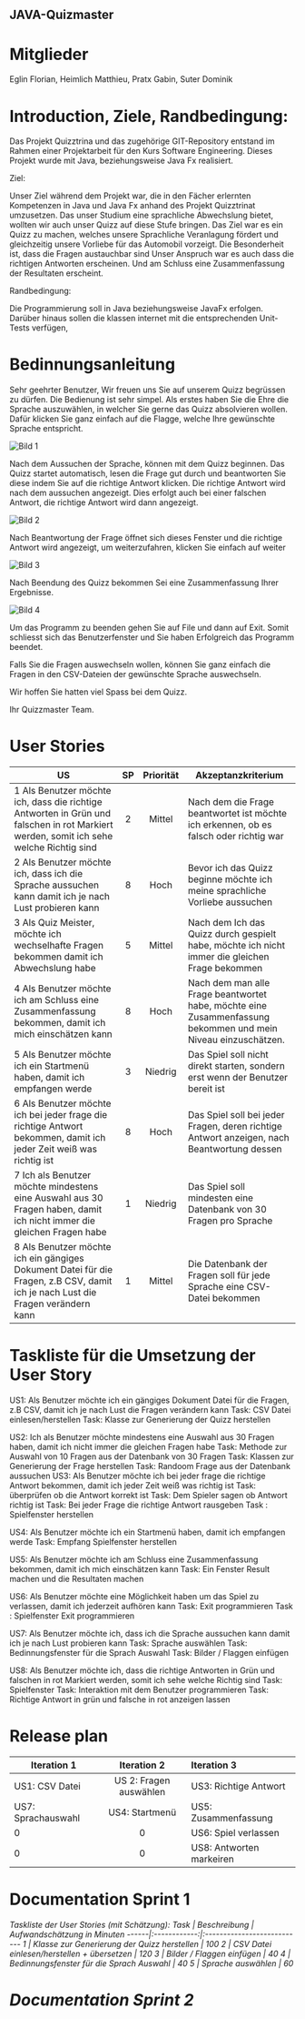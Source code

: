 ## JAVA-Quizmaster



# Mitglieder

Eglin Florian, Heimlich Matthieu, Pratx Gabin, Suter Dominik


# Introduction, Ziele, Randbedingung:

Das Projekt  Quizztrina und das zugehörige GIT-Repository entstand im Rahmen einer Projektarbeit für den Kurs Software Engineering.
Dieses Projekt wurde mit Java, beziehungsweise Java Fx realisiert.

Ziel:

Unser Ziel während dem Projekt war, die in den Fächer erlernten Kompetenzen in Java und Java Fx anhand des Projekt Quizztrinat umzusetzen. Das unser Studium eine sprachliche Abwechslung bietet, wollten wir auch unser Quizz auf diese Stufe bringen.
Das Ziel war es ein Quizz zu machen, welches unsere Sprachliche Veranlagung fördert und gleichzeitig unsere Vorliebe für das Automobil vorzeigt. Die Besonderheit ist, dass die Fragen austauchbar sind
Unser Anspruch war es auch dass die richtigen Antworten erscheinen. Und am Schluss eine Zusammenfassung der Resultaten erscheint.

Randbedingung:

Die Programmierung soll in Java beziehungsweise JavaFx erfolgen. Darüber hinaus sollen die klassen internet mit die entsprechenden Unit-Tests verfügen, 





# Bedinnungsanleitung

Sehr geehrter Benutzer,
Wir freuen uns Sie auf unserem Quizz begrüssen zu dürfen.  Die Bedienung ist sehr simpel. 
Als erstes haben Sie die Ehre die Sprache auszuwählen, in welcher Sie gerne das Quizz absolvieren wollen. Dafür klicken Sie ganz einfach auf die Flagge, welche Ihre gewünschte Sprache entspricht.


<img src="https://github.com/eglinflo/javaproject/blob/master/Bild1.PNG" alt="Bild 1" />


Nach dem Aussuchen der Sprache, können mit dem Quizz beginnen. Das Quizz startet automatisch, lesen die Frage gut durch und beantworten Sie diese indem Sie auf die richtige Antwort klicken. Die richtige Antwort wird nach dem aussuchen angezeigt.  Dies erfolgt auch bei einer falschen Antwort, die richtige Antwort wird dann angezeigt.

<img src="https://github.com/eglinflo/javaproject/blob/master/Capture_Question.PNG" alt="Bild 2" />

Nach Beantwortung der Frage öffnet sich dieses Fenster und die richtige Antwort wird angezeigt, um weiterzufahren, klicken Sie einfach auf weiter

<img src="https://github.com/eglinflo/javaproject/blob/master/Correct_answer.PNG" alt="Bild 3" />

Nach Beendung des Quizz bekommen Sei eine Zusammenfassung Ihrer Ergebnisse.

<img src="https://github.com/eglinflo/javaproject/blob/master/Screen_%20Result.PNG" alt="Bild 4" />

Um das Programm zu beenden gehen Sie auf File und dann auf Exit. Somit schliesst sich das Benutzerfenster und Sie haben Erfolgreich das Programm beendet.

Falls Sie die Fragen auswechseln wollen, können Sie ganz einfach die Fragen in den CSV-Dateien  der gewünschte Sprache  auswechseln.

Wir hoffen Sie hatten viel Spass bei dem Quizz.

Ihr Quizzmaster Team.




# User Stories
US  |SP | Priorität | Akzeptanzkriterium 
----|:---:|:-----------:|-------------------
1  Als Benutzer möchte ich, dass die richtige Antworten in Grün und falschen in rot Markiert werden, somit ich sehe welche Richtig sind| 2 | Mittel | Nach dem die Frage beantwortet ist möchte ich erkennen, ob es falsch oder richtig war
2 Als Benutzer möchte ich, dass ich die Sprache aussuchen kann damit ich je nach Lust probieren kann | 8 | Hoch | Bevor ich das Quizz beginne möchte ich meine sprachliche Vorliebe aussuchen
3  Als Quiz Meister, möchte ich wechselhafte Fragen bekommen damit ich Abwechslung habe | 5 | Mittel | Nach dem Ich das Quizz durch gespielt habe, möchte ich nicht immer die gleichen Frage bekommen
4 Als Benutzer möchte ich am Schluss eine Zusammenfassung bekommen, damit ich mich einschätzen kann | 8 | Hoch | Nach dem man alle Frage beantwortet habe, möchte eine Zusammenfassung bekommen und mein Niveau einzuschätzen.
5 Als Benutzer möchte ich ein Startmenü haben, damit ich empfangen werde | 3 | Niedrig | Das Spiel soll nicht direkt starten, sondern erst wenn der Benutzer bereit ist
6 Als Benutzer möchte ich bei jeder frage die richtige Antwort bekommen, damit ich jeder Zeit weiß was richtig ist | 8 | Hoch | Das Spiel soll bei jeder  Fragen, deren richtige Antwort anzeigen, nach Beantwortung dessen
7  Ich als Benutzer möchte mindestens eine Auswahl aus 30 Fragen haben, damit ich nicht immer die gleichen Fragen habe | 1 | Niedrig | Das Spiel soll mindesten eine Datenbank von 30 Fragen pro Sprache
8 Als Benutzer möchte ich ein gängiges Dokument Datei für die Fragen, z.B CSV, damit ich je nach Lust die Fragen verändern kann | 1 | Mittel | Die Datenbank der Fragen soll für jede Sprache eine CSV-Datei bekommen

# Taskliste für die Umsetzung der User Story

US1: Als Benutzer möchte ich ein gängiges Dokument Datei für die Fragen, z.B CSV, damit ich je nach Lust die Fragen verändern kann
	Task:  CSV Datei einlesen/herstellen
	Task: Klasse zur Generierung der Quizz herstellen

US2:  Ich als Benutzer möchte mindestens eine Auswahl aus 30 Fragen haben, damit ich nicht immer die gleichen Fragen habe
	Task: Methode zur Auswahl von 10 Fragen  aus der Datenbank von 30 Fragen
	Task: Klassen zur Generierung der Frage herstellen
	Task: Randoom  Frage aus der Datenbank aussuchen
US3: Als Benutzer möchte ich bei jeder frage die richtige Antwort bekommen, damit ich jeder Zeit weiß was richtig ist
	Task: überprüfen ob die Antwort korrekt ist
	Task: Dem Spieler sagen ob Antwort richtig ist
	Task: Bei jeder Frage die richtige Antwort rausgeben
	Task : Spielfenster herstellen

US4: Als Benutzer möchte ich ein Startmenü haben, damit ich empfangen werde
	Task: Empfang Spielfenster herstellen

US5: Als Benutzer möchte ich am Schluss eine Zusammenfassung bekommen, damit ich mich einschätzen kann
	Task: Ein Fenster Result machen und  die Resultaten machen

US6: Als Benutzer möchte eine Möglichkeit haben um das Spiel zu verlassen, damit ich jederzeit aufhören kann
	Task:  Exit programmieren
	Task : Spielfenster Exit programmieren

US7: Als Benutzer möchte ich, dass ich die Sprache aussuchen kann damit ich je nach Lust probieren kann
	Task: Sprache auswählen
	Task: Bedinnungsfenster für die Sprach Auswahl
	Task: Bilder / Flaggen einfügen

US8: Als Benutzer möchte ich, dass die richtige Antworten in Grün und falschen in rot Markiert werden, somit ich sehe welche Richtig sind
	Task: Spielfenster
	Task: Interaktion mit dem Benutzer programmieren
	Task:  Richtige Antwort in grün und falsche in rot anzeigen lassen


 


# Release plan
Iteration 1  | Iteration 2 | Iteration 3  
-------------|:-----------:|:-----------
US1: CSV Datei | US 2: Fragen auswählen | US3: Richtige Antwort
US7: Sprachauswahl | US4: Startmenü | US5: Zusammenfassung
 0 | 0 | US6: Spiel verlassen
 0 | 0 | US8: Antworten markeiren


# Documentation Sprint 1
 <em> Taskliste der User Stories (mit Schätzung):
Task  | Beschreibung | Aufwandschätzung in Minuten 
------|:------------:|:---------------------------
1 | Klasse zur Generierung der Quizz herstellen | 100
2 | CSV Datei einlesen/herstellen + übersetzen | 120
3 | Bilder / Flaggen einfügen | 40
4 | Bedinnungsfenster für die Sprach Auswahl | 40
5 | Sprache auswählen | 60
	

# Documentation Sprint 2
